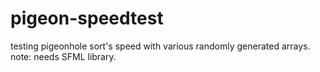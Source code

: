 # pigeon-speedtest
testing pigeonhole sort's speed with various randomly generated arrays.
note: needs SFML library.
